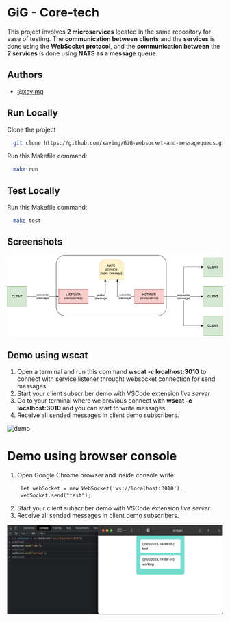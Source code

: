 
# GiG - Core-tech 

This project involves **2 microservices** located in the same repository for ease of testing. The **communication between** **clients** and the **services** is done using the **WebSocket** **protocol**, and the **communication between** the **2 services** is done using **NATS as a message queue**. 

## Authors

- [@xavimg](https://github.com/xavimg)


## Run Locally

Clone the project

```bash
  git clone https://github.com/xavimg/GiG-websocket-and-messagequeus.git
```
Run this Makefile command:

```bash
  make run
```

## Test Locally

Run this Makefile command:

```bash
  make test
```

## Screenshots

![diagram](diagram.png)

## Demo using wscat

1. Open a terminal and run this command **wscat -c localhost:3010** to connect with service listener throught websocket connection for send messages.
2. Start your client subscriber demo with VSCode extension *live server*
3. Go to your terminal where we previous connect with **wscat -c localhost:3010** and you can start to write messages.
4. Receive all sended messages in client demo subscribers.

![demo](demo.png)


# Demo using browser console

1. Open Google Chrome browser and inside console write:
     ```
      let webSocket = new WebSocket('ws://localhost:3010');
      webSocket.send("test");
     ``` 
2. Start your client subscriber demo with VSCode extension *live server*
3. Receive all sended messages in client demo subscribers.

![demo](demo_browser.png)
